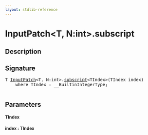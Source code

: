 ```yaml
---
layout: stdlib-reference
---
```


# InputPatch\<T, N:int\>\.subscript

## Description





## Signature 

<pre>
T <a href="/stdlib-reference/types/InputPatch/index" class="code_type">InputPatch</a>&lt;T, N:<span class="code_keyword">int</span>&gt;.<a href="/stdlib-reference/types/InputPatch/subscript">subscript</a>&lt;TIndex&gt;(TIndex <span class='code_param'>index</span>)
    <span class='code_keyword'>where</span> TIndex : __BuiltinIntegerType;

</pre>

## Parameters

#### TIndex
#### index  : TIndex

